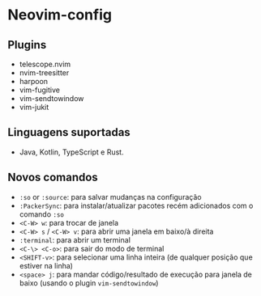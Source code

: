 # Neovim-config

## Plugins

- telescope.nvim
- nvim-treesitter
- harpoon
- vim-fugitive
- vim-sendtowindow
- vim-jukit

## Linguagens suportadas

- Java, Kotlin, TypeScript e Rust.

## Novos comandos

- `:so` or `:source`: para salvar mudanças na configuração
- `:PackerSync`: para instalar/atualizar pacotes recém adicionados com o comando `:so`
- `<C-W> w`: para trocar de janela
- `<C-W> s` / `<C-W> v`: para abrir uma janela em baixo/à direita
- `:terminal`: para abrir um terminal
- `<C-\> <C-o>`: para sair do modo de terminal
- `<SHIFT-v>`: para selecionar uma linha inteira (de qualquer posição que estiver na linha)
- `<space> j`: para mandar código/resultado de execução para janela de baixo (usando o plugin `vim-sendtowindow`)
